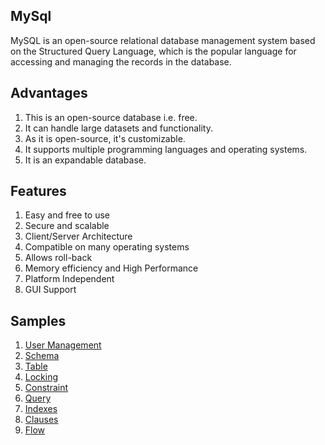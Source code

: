 ## MySql
MySQL is an open-source relational database management system based on the Structured Query Language, which is the popular language for accessing and managing the records in the database.

## Advantages
1. This is an open-source database i.e. free.
2. It can handle large datasets and functionality.
3. As it is open-source, it's customizable.
4. It supports multiple programming languages and operating systems.
5. It is an expandable database.

## Features
1. Easy and free to use
2. Secure and scalable
3. Client/Server Architecture
4. Compatible on many operating systems
5. Allows roll-back
6. Memory efficiency and High Performance
7. Platform Independent
8. GUI Support

## Samples
1. <a href="user-management/user.md">User Management</a>
2. <a href="schema/schema.md">Schema</a>
3. <a href="table/table.md">Table</a>
4. <a href="locking/lock.md">Locking</a>
5. <a href="constraint/constraint.md">Constraint</a>
6. <a href="query/queries.md">Query</a>
7. <a href="index/indexes.md">Indexes</a>
7. <a href="clause/clauses.md">Clauses</a>
8. <a href="flow/flow.md">Flow</a>


